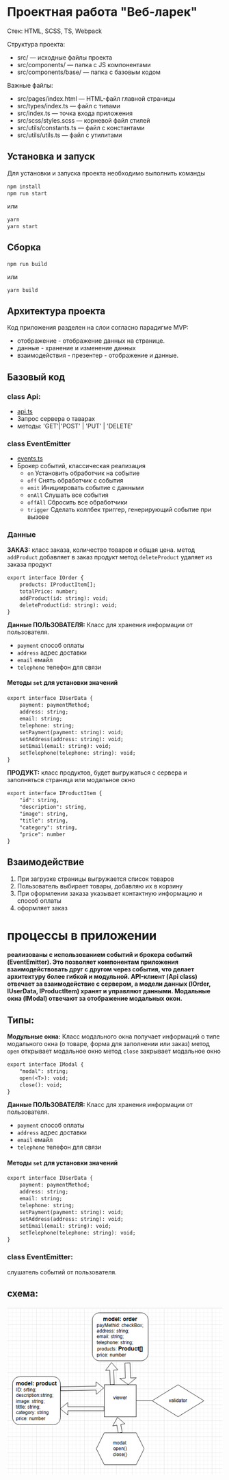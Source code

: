 # Проектная работа "Веб-ларек"

Стек: HTML, SCSS, TS, Webpack

Структура проекта:
- src/ — исходные файлы проекта
- src/components/ — папка с JS компонентами
- src/components/base/ — папка с базовым кодом

Важные файлы:
- src/pages/index.html — HTML-файл главной страницы
- src/types/index.ts — файл с типами
- src/index.ts — точка входа приложения
- src/scss/styles.scss — корневой файл стилей
- src/utils/constants.ts — файл с константами
- src/utils/utils.ts — файл с утилитами

## Установка и запуск
Для установки и запуска проекта необходимо выполнить команды

```
npm install
npm run start
```

или

```
yarn
yarn start
```
## Сборка

```
npm run build
```

или

```
yarn build
```

## Архитектура проекта

Код приложения разделен на слои согласно парадигме MVP:

- отображение - отображение данных на странице.
- данные - хранение и изменение данных
- взаимодействия - презентер - отображение и данные.

## Базовый код

### class Api:
- [api.ts](src/components/base/api.ts)
- Запрос сервера о таварах
- методы: 'GET'|'POST' | 'PUT' | 'DELETE'

### class EventEmitter
- [events.ts](src/components/base/events.ts)
- Брокер событий, классическая реализация
  * ```on``` Установить обработчик на событие
  * ```off``` Снять обработчик с события
  * ```emit``` Инициировать событие с данными
  * ```onAll``` Слушать все события
  * ```offAll``` Сбросить все обработчики
  * ```trigger``` Сделать коллбек триггер, генерирующий событие при вызове

### Данные

**ЗАКАЗ:**
класс заказа, количество товаров и общая цена.
метод ```addProduct``` добавляет в заказ продукт
метод ```deleteProduct``` удаляет из заказа продукт
```
export interface IOrder {
    products: IProductItem[];
    totalPrice: number;
    addProduct(id: string): void;
    deleteProduct(id: string): void;
}
```

**Данные ПОЛЬЗОВАТЕЛЯ:**
Класс для хранения информации от пользователя.
- ```payment``` способ оплаты
- ```address``` адрес доставки
- ```email``` емайл
- ```telephone``` телефон для связи
#### Методы ```set``` для установки значений

```
export interface IUserData {
    payment: paymentMethod;
    address: string;
    email: string;
    telephone: string;
    setPayment(payment: string): void;
    setAddress(address: string): void;
    setEmail(email: string): void;
    setTelephone(telephone: string): void;
}
```

**ПРОДУКТ:**
класс продуктов, будет выгружаться с сервера и заполняться страница или модальное окно
```
export interface IProductItem {
    "id": string,
    "description": string,
    "image": string,
    "title": string,
    "category": string,
    "price": number
}
```

## Взаимодействие 
1. При загрузке страницы выгружается список товаров
2. Пользователь выбирает товары, добавляю их в корзину
3. При оформлении заказа указывает контактную информацию и способ оплаты
4. оформляет заказ

# процессы в приложении
#### реализованы с использованием событий и брокера событий (EventEmitter). Это позволяет компонентам приложения взаимодействовать друг с другом через события, что делает архитектуру более гибкой и модульной. API-клиент (Api class) отвечает за взаимодействие с сервером, а модели данных (IOrder, IUserData, IProductItem) хранят и управляют данными. Модальные окна (IModal) отвечают за отображение модальных окон.

## Типы:

**Модульные окна:**
Класс модального окна
получает информаций о типе модального окна (о товаре, форма для заполнении или заказ)
метод ```open``` открывает модальное окно
метод ```close``` закрывает модальное окно

```
export interface IModal {
    "modal": string;
    open(<T>): void;
    close(): void;
}
```

**Данные ПОЛЬЗОВАТЕЛЯ:**
Класс для хранения информации от пользователя.
- ```payment``` способ оплаты
- ```address``` адрес доставки
- ```email``` емайл
- ```telephone``` телефон для связи
#### Методы ```set``` для установки значений

```
export interface IUserData {
    payment: paymentMethod;
    address: string;
    email: string;
    telephone: string;
    setPayment(payment: string): void;
    setAddress(address: string): void;
    setEmail(email: string): void;
    setTelephone(telephone: string): void;
}
```
### class EventEmitter:
слушатель событий от пользователя.




## схема:

![схема](scheme.PNG "Схема")